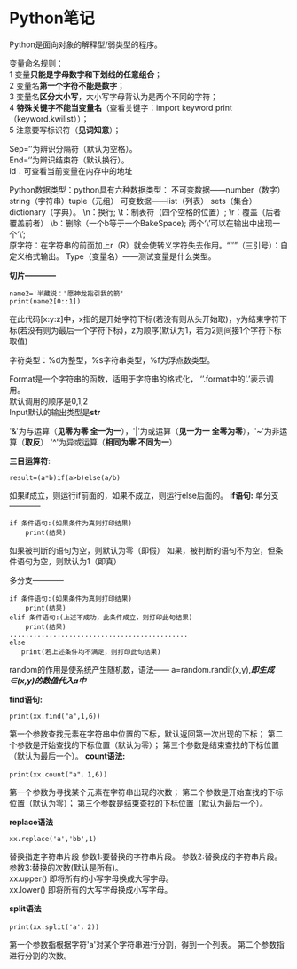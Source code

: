 # Python笔记
Python是面向对象的解释型/弱类型的程序。

变量命名规则：<br>
1 变量**只能是字母数字和下划线的任意组合**；<br>
2 变量名**第一个字符不能是数字**；<br>
3 变量名**区分大小写**，大小写字母背认为是两个不同的字符；<br>
4 **特殊关键字不能当变量名**（查看关键字：import keyword print（keyword.kwilist））；<br>
5 注意要写标识符（**见词知意**）；<br>

Sep=‘’为辨识分隔符（默认为空格）。<br>
End=‘’为辨识结束符（默认换行）。<br>
id：可查看当前变量在内存中的地址<br>

Python数据类型：python具有六种数据类型： 不可变数据——number（数字） string（字符串）tuple（元组） 
可变数据——list（列表） sets（集合） dictionary（字典）。
\n：换行;  \t：制表符（四个空格的位置）;  \r：覆盖（后者覆盖前者） \b：删除（一个b等于一个BakeSpace); 
两个‘\\’可以在输出中出现一个‘\’; <br>原字符：在字符串的前面加上r（R）就会使转义字符失去作用。“‘’”（三引号）：自定义格式输出。
Type（变量名）——测试变量是什么类型。<br>

**切片————**

    name2='半藏说："愿神龙指引我的箭'
    print(name2[0::1])
在此代码[x:y:z]中，x指的是开始字符下标(若没有则从头开始取)，y为结束字符下标(若没有则为最后一个字符下标)，z为顺序(默认为1，若为2则间接1个字符下标取值)

字符类型：%d为整型，%s字符串类型，%f为浮点数类型。

Format是一个字符串的函数，适用于字符串的格式化， ‘’.format中的‘.’表示调用。<br>默认调用的顺序是0,1,2<br>
Input默认的输出类型是**str**

'&'为与运算（**见零为零 全一为一**），'|'为或运算（**见一为一 全零为零**），'~'为非运算（**取反**） '^'为异或运算（**相同为零 不同为一**）

**三目运算符**:
        
    result=(a*b)if(a>b)else(a/b)
如果if成立，则运行if前面的，如果不成立，则运行else后面的。
**if语句:**
单分支————

    if 条件语句:(如果条件为真则打印结果)
        print(结果)
 如果被判断的语句为空，则默认为零（即假）
 如果，被判断的语句不为空，但条件语句为空，则默认为1（即真）

多分支————
   
    if 条件语句:(如果条件为真则打印结果)
        print(结果)
    elif 条件语句:(上述不成功，此条件成立，则打印此句结果)
        print(结果)
    .............................................
    else 
       print(若上述条件均不满足，则打印此句结果) 
    
random的作用是使系统产生随机数，语法——
a=random.randit(x,y),***即生成∈(x,y)的数值代入a中***

**find语句:**

    print(xx.find("a",1,6))
第一个参数查找元素在字符串中位置的下标，默认返回第一次出现的下标；
第二个参数是开始查找的下标位置（默认为零）；
第三个参数是结束查找的下标位置（默认为最后一个）。
**count语法:**

    print(xx.count("a"，1,6)) 
第一个参数为寻找某个元素在字符串出现的次数； 
第二个参数是开始查找的下标位置（默认为零）；
第三个参数是结束查找的下标位置（默认为最后一个）。

**replace语法**
      
    xx.replace('a','bb',1)
替换指定字符串片段
参数1:要替换的字符串片段。
参数2:替换成的字符串片段。
参数3:替换的次数(默认是所有)。   
xx.upper() 即将所有的小写字母换成大写字母。   
xx.lower() 即将所有的大写字母换成小写字母。

**split语法**
   
    print(xx.split('a'，2))
第一个参数指根据字符'a'对某个字符串进行分割，得到一个列表。
第二个参数指进行分割的次数。

   
